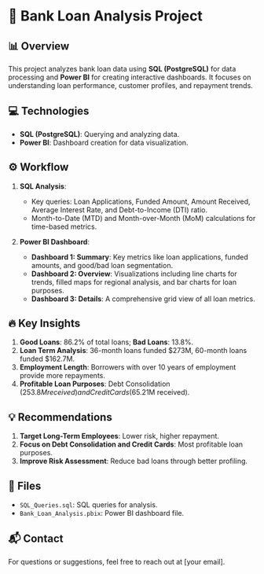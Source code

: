 # 🏦 Bank Loan Analysis Project

## 📊 Overview
This project analyzes bank loan data using **SQL (PostgreSQL)** for data processing and **Power BI** for creating interactive dashboards. It focuses on understanding loan performance, customer profiles, and repayment trends.

## 💻 Technologies
- **SQL (PostgreSQL)**: Querying and analyzing data.
- **Power BI**: Dashboard creation for data visualization.

## ⚙️ Workflow
1. **SQL Analysis**:
   - Key queries: Loan Applications, Funded Amount, Amount Received, Average Interest Rate, and Debt-to-Income (DTI) ratio.
   - Month-to-Date (MTD) and Month-over-Month (MoM) calculations for time-based metrics.

2. **Power BI Dashboard**:
   - **Dashboard 1: Summary**: Key metrics like loan applications, funded amounts, and good/bad loan segmentation.
   - **Dashboard 2: Overview**: Visualizations including line charts for trends, filled maps for regional analysis, and bar charts for loan purposes.
   - **Dashboard 3: Details**: A comprehensive grid view of all loan metrics.

## 🔥 Key Insights
1. **Good Loans**: 86.2% of total loans; **Bad Loans**: 13.8%.
2. **Loan Term Analysis**: 36-month loans funded $273M, 60-month loans funded $162.7M.
3. **Employment Length**: Borrowers with over 10 years of employment provide more repayments.
4. **Profitable Loan Purposes**: Debt Consolidation ($253.8M received) and Credit Cards ($65.21M received).

## 💡 Recommendations
1. **Target Long-Term Employees**: Lower risk, higher repayment.
2. **Focus on Debt Consolidation and Credit Cards**: Most profitable loan purposes.
3. **Improve Risk Assessment**: Reduce bad loans through better profiling.

## 📂 Files
- `SQL_Queries.sql`: SQL queries for analysis.
- `Bank_Loan_Analysis.pbix`: Power BI dashboard file.

## 📬 Contact
For questions or suggestions, feel free to reach out at [your email].

